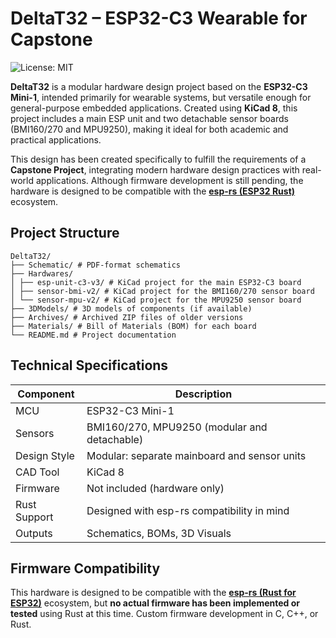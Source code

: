 # DeltaT32 – ESP32-C3 Wearable for Capstone

![License: MIT](https://img.shields.io/badge/License-MIT-yellow.svg)

**DeltaT32** is a modular hardware design project based on the **ESP32-C3 Mini-1**, intended primarily for wearable systems, but versatile enough for general-purpose embedded applications. Created using **KiCad 8**, this project includes a main ESP unit and two detachable sensor boards (BMI160/270 and MPU9250), making it ideal for both academic and practical applications.

This design has been created specifically to fulfill the requirements of a **Capstone Project**, integrating modern hardware design practices with real-world applications. Although firmware development is still pending, the hardware is designed to be compatible with the **[esp-rs (ESP32 Rust)](https://github.com/esp-rs)** ecosystem.


## Project Structure

```
DeltaT32/
├── Schematic/ # PDF-format schematics
├── Hardwares/
│ ├── esp-unit-c3-v3/ # KiCad project for the main ESP32-C3 board
│ ├── sensor-bmi-v2/ # KiCad project for the BMI160/270 sensor board
│ └── sensor-mpu-v2/ # KiCad project for the MPU9250 sensor board
├── 3DModels/ # 3D models of components (if available)
├── Archives/ # Archived ZIP files of older versions
├── Materials/ # Bill of Materials (BOM) for each board
└── README.md # Project documentation
````


## Technical Specifications

| Component      | Description                                  |
|----------------|----------------------------------------------|
| MCU            | ESP32-C3 Mini-1                              |
| Sensors        | BMI160/270, MPU9250 (modular and detachable) |
| Design Style   | Modular: separate mainboard and sensor units |
| CAD Tool       | KiCad 8                                      |
| Firmware       | Not included (hardware only)                 |
| Rust Support   | Designed with esp-rs compatibility in mind   |
| Outputs        | Schematics, BOMs, 3D Visuals        |


## Firmware Compatibility

This hardware is designed to be compatible with the **[esp-rs (Rust for ESP32)](https://github.com/esp-rs)** ecosystem, but **no actual firmware has been implemented or tested** using Rust at this time. Custom firmware development in C, C++, or Rust.
